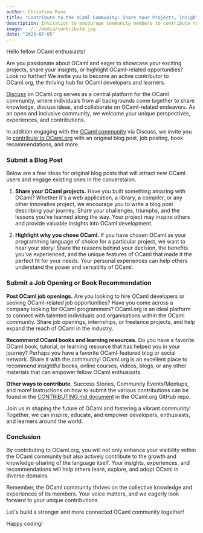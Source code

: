 ```yaml
---
author: Christine Rose
title: "Contribute to the OCaml Community: Share Your Projects, Insights, and Opportunities on OCaml.org!"
description: Invitation to encourage community members to contribute to OCaml.org
image: ../../media/contribute.jpg
date: "2023-07-05"
---
```


Hello fellow OCaml enthusiasts!

Are you passionate about OCaml and eager to showcase your exciting projects, share your insights, or highlight OCaml-related opportunities? Look no further! We invite you to become an active contributor to OCaml.org, the thriving hub for OCaml developers and learners.

[Discuss](https://discuss.ocaml.org/) on OCaml.org serves as a central platform for the OCaml community, where individuals from all backgrounds come together to share knowledge, discuss ideas, and collaborate on OCaml-related endeavors. As an open and inclusive community, we welcome your unique perspectives, experiences, and contributions.

In addition engaging with the [OCaml community](https://ocaml.org/community) via Discuss, we invite you to [contribute to OCaml.org](https://github.com/ocaml/ocaml.org/blob/main/CONTRIBUTING.md) with an original blog post, job posting, book recommendations, and more.

### Submit a Blog Post

Below are a few ideas for original blog posts that will attract new OCaml users and engage existing ones in the converstaion. 

1. **Share your OCaml projects.** Have you built something amazing with OCaml? Whether it's a web application, a library, a compiler, or any other innovative project, we encourage you to write a blog post describing your journey. Share your challenges, triumphs, and the lessons you've learned along the way. Your project may inspire others and provide valuable insights into OCaml development.

2. **Highlight why you chose OCaml.** If you have chosen OCaml as your programming language of choice for a particular project, we want to hear your story! Share the reasons behind your decision, the benefits you've experienced, and the unique features of OCaml that made it the perfect fit for your needs. Your personal experiences can help others understand the power and versatility of OCaml.

### Submit a Job Opening or Book Recommendation

**Post OCaml job openings.** Are you looking to hire OCaml developers or seeking OCaml-related job opportunities? Have you come across a company looking for OCaml programmers? OCaml.org is an ideal platform to connect with talented individuals and organisations within the OCaml community. Share job openings, internships, or freelance projects, and help expand the reach of OCaml in the industry.

**Recommend OCaml books and learning resources.** Do you have a favorite OCaml book, tutorial, or learning resource that has helped you in your journey? Perhaps you have a favorite OCaml-featured blog or social network. Share it with the community! OCaml.org is an excellent place to recommend insightful books, online courses, videos, blogs, or any other materials that can empower fellow OCaml enthusiasts.

**Other ways to contribute.** Success Stories, Community Events/Meetups, and more! Instructions on how to submit the various contributions can be found in the [CONTRIBUTING.md document](https://github.com/ocaml/ocaml.org/blob/main/CONTRIBUTING.md) in the OCaml.org GitHub repo.

Join us in shaping the future of OCaml and fostering a vibrant community! Together, we can inspire, educate, and empower developers, enthusiasts, and learners around the world.

### Conclusion
By contributing to OCaml.org, you will not only enhance your visibility within the OCaml community but also actively contribute to the growth and knowledge-sharing of the language itself. Your insights, experiences, and recommendations will help others learn, explore, and adopt OCaml in diverse domains.

Remember, the OCaml community thrives on the collective knowledge and experiences of its members. Your voice matters, and we eagerly look forward to your unique contributions.

Let's build a stronger and more connected OCaml community together!

Happy coding!
